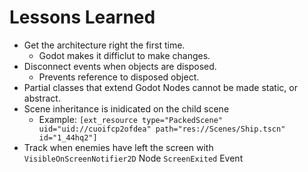 # Lessons Learned

- Get the architecture right the first time. 
  - Godot makes it difficlut to make changes.
- Disconnect events when objects are disposed.
  - Prevents reference to disposed object.
- Partial classes that extend Godot Nodes cannot be made static, or abstract.
- Scene inheritance is inidicated on the child scene
  - Example: `[ext_resource type="PackedScene" uid="uid://cuoifcp2ofdea" path="res://Scenes/Ship.tscn" id="1_44hq2"]`
- Track when enemies have left the screen with `VisibleOnScreenNotifier2D` Node `ScreenExited` Event